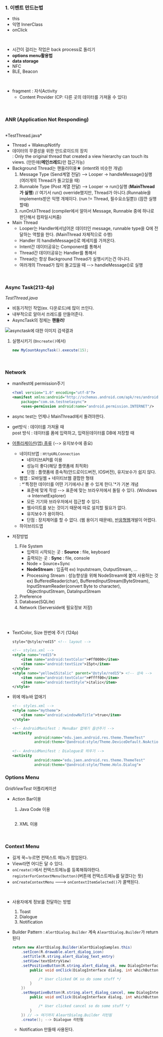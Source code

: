 ### 1. 이벤트 만드는법

- this
- 익명 InnerClass
- onClick



<br>

- 시간이 걸리는 작업은 back process로 돌리기
- **options menu활용법**
- **data storage**
- NFC
- BLE, Beacon

<br>

- fragment : 자식Activity
  - Content Provider (CP: 다른 곳의 데이터를 가져올 수 있다)



<br>

### ANR (Application Not Responding)

<br>
*TestThread.java*

- Thread + WakeupNotify
- 데이터의 무결성을 위한 안드로이드의 장치  
  : Only the original thread that created a view hierarchy can touch its views. (만든애(**메인쓰레드**)만 접근가능)
- Background Thread는 핸들러이용★ (intent와 비슷한 개념)
  1. Message Type (Send계열 전달) --> Looper -> handleMessage()실행 (여러개의 Thread가 돌고있을 때)
  2. Runnable Type (Post 계열 전달) --> Looper -> run()실행 (**MainThread가 실행**) // 여기서 run() override했지만, Thread가 아니다.(Runnable을 implements받은 익명 개체이다. (run != Thread, 필수요소일뿐)) (잠깐 실행할때)
  3. runOnUiThread (compiler에서 알아서 Message, Runnable 중에 하나로 판단해서 컴파일시켜줌)
- Main Thread
  - Looper는 Handler에서넘어온 데이터인 message, runnable type을 Q에 전달하는 역할을 한다. (MainThread 자체적으로 수행)
  - Handler 의 handleMessage()로 메세지를 가져온다.
  - Intent간 데이터공유는 Component를 통해서
  - Thread간 데이터공유는 Handler를 통해서
  - Thread는 항상 Background Thread가 실행시키는건 아니다.
  - 여러개의 Thread가 많이 돌고있을 때 --> handleMessage()로 실행

<br>

### Async Task(213-4p)

*TestThread.java*

- 비동기적인 작업(ex. 다운로드)에 많이 쓰인다.
- 내부적으로 알아서 쓰레드를 만들어준다.
- AsyncTask의 정체는 **핸들러**!

 ![asynctask에 대한 이미지 검색결과](http://www.lucadentella.it/blog/wp-content/uploads/2014/05/asynctask.jpg) 

1. 실행시키기 (`Oncreate()`에서)

   ```java
   new MyCountAsyncTask().execute(15);
   ```





<br>

### Network

- manifest에 permission주기

  ```xml
  <?xml version="1.0" encoding="utf-8"?>
  <manifest xmlns:android="http://schemas.android.com/apk/res/android"
      package="com.sm.testnetasync">
      <uses-permission android:name="android.permission.INTERNET"/>
  ```

- async test는 언제나 MainThread에서 돌려야한다.

- get방식 : 데이터를 가져올 때  
  post 방식 : 데이터를 폼에 입력하고, 입력된데이터를 DB에 저장할 때

- [어플리케이션(앱) 종류]( https://m.blog.naver.com/acornedu/221012420292 ) (--> 유지보수에 중요)  

  - 네이티브앱 : `HttpURLConnection`
    - 네이티브API를 이용
    - 성능이 좋다(해당 플랫폼에 최적화)
    - 단점 : 플랫폼에 종속적(안드로이드버전, IOS버전), 유지보수가 쉽지 않다.
  - 웹앱 : 모바일웹 + 네이티브웹 결합한 형태  
    : *'특정한 데이터를 어떤 기기에서나 볼 수 있게 한다.'*가 기본 개념
    - 표준에 맞게 작성 --> 표준에 맞는 브라우저에서 돌릴 수 있다. (Windows -> InternetExplorer)
    -  모든 기기와 브라우저에서 접근할 수 있다. 
    -  웹사이트를 보는 것이기 때문에 따로 설치할 필요가 없다. 
    - 유지보수가 용이하다.
    - 단점 : 장치제어를 할 수 없다. (웹 용이기 때문에), [반응형웹]( https://www.samsungsds.com/global/ko/support/insights/Responsive_web_1.html )개발이 어렵다.
  - 하이브리드앱 

- 저장방법

  1. File System
     - 입력이 시작되는 곳 : **Source** : file, keyboard
     - 출력되는 곳 : **Sync** : file, console
     - Node = Source+Sync
     - **NodeStream** : 입출력
       ex) Inputstream, OutputStream, ...
     - Processing Stream : 성능향상을 위해 NodeStream에 붙여 사용하는 것   
       ex) BufferedReader(char), BufferedInputStream(ByteStream), InputStreamReader(convert Byte to character),   
       ObjectInputStream, DataInputStream
  2. Preference
  3. Database(SQLite)
  4. Network (Serverside에 필요정보 저장)

<br>

<br>

- TextColor, Size 한번에 주기 (124p)

  ```xml
  style="@style/red15" <!-- layout -->
  
  <!-- styles.xml -->
  <style name="red15">
      <item name="android:textColor">#ff0000</item>
      <item name="android:textSize">15pt</item>
  </style>
  <style name="yellow15italic" parent="@style/red15"> <!-- 상속 -->
      <item name="android:textColor">#ffff00</item>
      <item name="android:textStyle">italic</item>
  </style>
  ```

- 위에 메뉴바 없애기

  ```xml
  <!-- styles.xml -->
  <style name="mytheme">        
      <item name="android:windowNoTitle">true</item>
  </style>
  
  <!-- AndroidManifest : MenuBar 없애기 옵션주기 -->
  <activity
            android:name="edu.jaen.android.res.theme.ThemeTest"
            android:theme="@android:style/Theme.DeviceDefault.NoActionBar.Fullscreen">
      
  <!-- AndroidManifest : Dialogue로 띄우기 -->
  <activity
            android:name="edu.jaen.android.res.theme.ThemeTest"
            android:theme="@android:style/Theme.Holo.Dialog">
  ```

  

### Options Menu

*GridViewTest* 어플리케이션

- Action Bar이용

  1. Java Code 이용

     ```java
     
     ```

     

  2. XML 이용

<br>

### Context Menu

- 길게 꾹~누르면 컨텍스트 메뉴가 팝업된다.
- View라면 어디든 달 수 있다.
- `onCreate()`에서 컨텍스트메뉴를 등록해줘야한다. `registerForContextMenu(button)`(버튼에 컨텍스트메뉴를 달겠다는 뜻)
- `onCreateContextMenu` ---> `onContextItemSelected()`가 콜백된다.



<br>

- 사용자에게 정보를 전달하는 방법

  1. Toast
  2. Dialogue
  3. Notification

- Builder Pattern : `AlertDialog.Builder` 계속 `AleartDialog.Builder`가 return 된다

  ```java
  return new AlertDialog.Builder(AlertDialogSamples.this)
      .setIcon(R.drawable.alert_dialog_icon)
      .setTitle(R.string.alert_dialog_text_entry)
      .setView(textEntryView)
      .setPositiveButton(R.string.alert_dialog_ok, new DialogInterface.OnClickListener() {
          public void onClick(DialogInterface dialog, int whichButton) {
  
              /* User clicked OK so do some stuff */
          }
      })
      .setNegativeButton(R.string.alert_dialog_cancel, new DialogInterface.OnClickListener() {
          public void onClick(DialogInterface dialog, int whichButton) {
  
              /* User clicked cancel so do some stuff */
          }
      }) // -> 여기까지 AleartDialog.Builder 리턴됨
      .create(); --> Dialogue 리턴됨
  ```

  - Notification 만들때 사용된다.